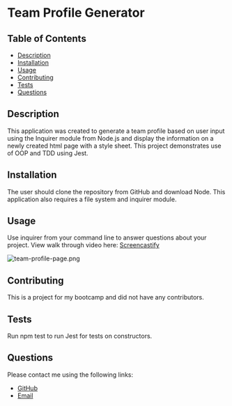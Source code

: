 # Team Profile Generator

## Table of Contents

* [Description](#description)
* [Installation](#installation)
* [Usage](#usage)
* [Contributing](#contributing)
* [Tests](#tests)
* [Questions](#questions)


## Description
This application was created to generate a team profile based on user input using the Inquirer module from Node.js and display the information on a newly created html page with a style sheet. This project demonstrates use of OOP and TDD using Jest.

## Installation
The user should clone the repository from GitHub and download Node. This application also requires a file system and inquirer module. 

## Usage
Use inquirer from your command line to answer questions about your project. View walk through video here:
[Screencastify](https://watch.screencastify.com/v/hfYYHFeeszbcWNP8BLRe)

![team-profile-page.png]()

## Contributing
This is a project for my bootcamp and did not have any contributors.

## Tests
Run npm test to run Jest for tests on constructors.

## Questions
 Please contact me using the following links:
   * [GitHub](https://github.com/mflangian13)
   * [Email](mailto:mflanigantwualumn@gmail.com)
